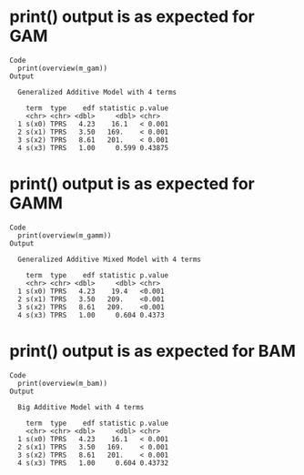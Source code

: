 # print() output is as expected for GAM

    Code
      print(overview(m_gam))
    Output
      
      Generalized Additive Model with 4 terms
      
        term  type    edf statistic p.value
        <chr> <chr> <dbl>     <dbl> <chr>  
      1 s(x0) TPRS   4.23    16.1   < 0.001
      2 s(x1) TPRS   3.50   169.    < 0.001
      3 s(x2) TPRS   8.61   201.    < 0.001
      4 s(x3) TPRS   1.00     0.599 0.43875

# print() output is as expected for GAMM

    Code
      print(overview(m_gamm))
    Output
      
      Generalized Additive Mixed Model with 4 terms
      
        term  type    edf statistic p.value
        <chr> <chr> <dbl>     <dbl> <chr>  
      1 s(x0) TPRS   4.23    19.4   <0.001 
      2 s(x1) TPRS   3.50   209.    <0.001 
      3 s(x2) TPRS   8.61   209.    <0.001 
      4 s(x3) TPRS   1.00     0.604 0.4373 

# print() output is as expected for BAM

    Code
      print(overview(m_bam))
    Output
      
      Big Additive Model with 4 terms
      
        term  type    edf statistic p.value
        <chr> <chr> <dbl>     <dbl> <chr>  
      1 s(x0) TPRS   4.23    16.1   < 0.001
      2 s(x1) TPRS   3.50   169.    < 0.001
      3 s(x2) TPRS   8.61   201.    < 0.001
      4 s(x3) TPRS   1.00     0.604 0.43732

